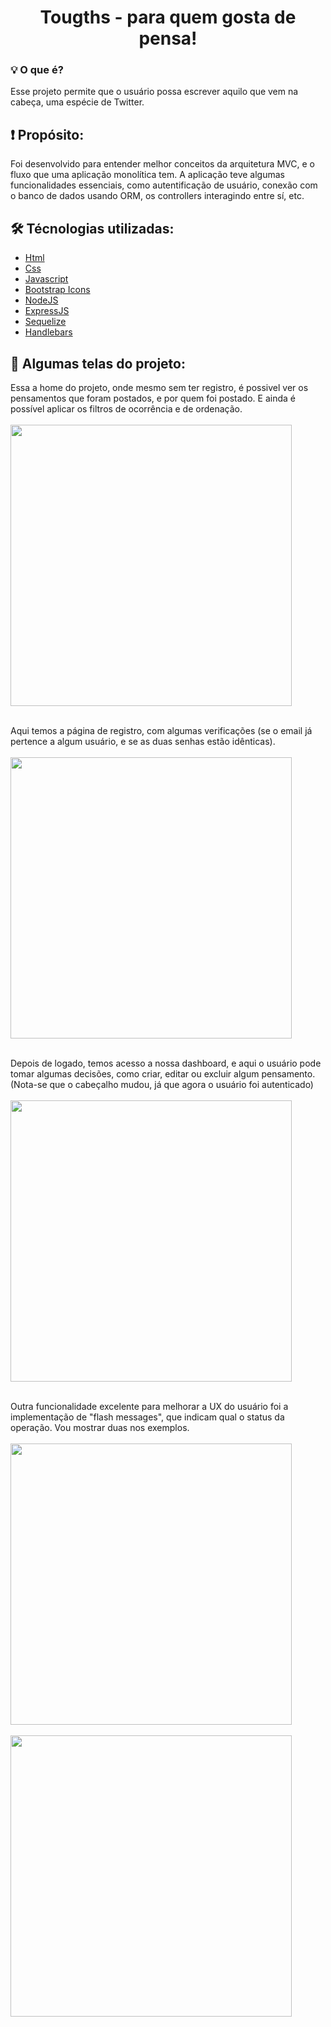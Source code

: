  
 <h1 align="center"> Tougths - para quem gosta de pensa!</h1>

### 💡 O que é?
Esse projeto permite que o usuário possa escrever aquilo que vem na cabeça, uma espécie de Twitter. <br>

## ❗ Propósito:
Foi desenvolvido para entender melhor conceitos da arquitetura MVC, e o fluxo que uma aplicação monolítica tem. A aplicação teve algumas funcionalidades essenciais,
como autentificação de usuário, conexão com o banco de dados usando ORM, os controllers interagindo entre sí, etc.

## 🛠 Técnologias utilizadas:

- [Html]()
- [Css]()
- [Javascript]()
- [Bootstrap Icons]()
- [NodeJS]()
- [ExpressJS]()
- [Sequelize]()
- [Handlebars]()

## 🌆 Algumas telas do projeto:
Essa a home do projeto, onde mesmo sem ter registro, é possivel ver os pensamentos que foram postados, e por quem foi postado. E ainda é possível aplicar os
filtros de ocorrência e de ordenação.</br></br>
<img src="https://i.ibb.co/2vskn0m/tela-inicial-toughts.png" height="450" /> </br></br>

Aqui temos a página de registro, com algumas verificações (se o email já pertence a algum usuário, e se as duas senhas estão idênticas).</br></br>
<img src="https://i.ibb.co/fp07sDD/tela-registro.png" height="450" /> </br></br>

Depois de logado, temos acesso a nossa dashboard, e aqui o usuário pode tomar algumas decisões, como criar, editar ou excluir algum pensamento. 
(Nota-se que o cabeçalho mudou, já que agora o usuário foi autenticado)</br></br>
<img src="https://i.ibb.co/h9tQZgd/tela-dashboard.png" height="450" /> </br></br>

Outra funcionalidade excelente para melhorar a UX do usuário foi a implementação de "flash messages", que indicam qual o status da operação. 
Vou mostrar duas nos exemplos.<br><br>
<img src="https://i.ibb.co/SQPGzSq/flash-messages.png" height="450" /> </br></br>
<img src="https://i.ibb.co/Tcf9K7C/flash-messages2.png" height="450" /> </br></br>


